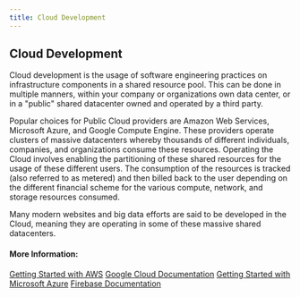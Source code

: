 ```yaml
---
title: Cloud Development
---
```

## Cloud Development

Cloud development is the usage of software engineering practices on infrastructure components in a shared resource pool. This can be done in multiple manners, within your company or organizations own data center, or in a "public" shared datacenter owned and operated by a third party.

Popular choices for Public Cloud providers are Amazon Web Services, Microsoft Azure, and Google Compute Engine. These providers operate clusters of massive datacenters whereby thousands of different individuals, companies, and organizations consume these resources. Operating the Cloud involves enabling the partitioning of these shared resources for the usage of these different users. The consumption of the resources is tracked (also referred to as metered) and then billed back to the user depending on the different financial scheme for the various compute, network, and storage resources consumed.

Many modern websites and big data efforts are said to be developed in the Cloud, meaning they are operating in some of these massive shared datacenters.

#### More Information:

[Getting Started with AWS](https://aws.amazon.com/getting-started/)
[Google Cloud Documentation](https://cloud.google.com/docs/)
[Getting Started with Microsoft Azure](https://docs.microsoft.com/en-us/azure/guides/developer/azure-developer-guide)
[Firebase Documentation](https://firebase.google.com/docs/)
